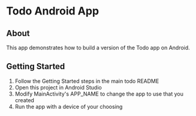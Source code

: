 # Todo Android App

## About
This app demonstrates how to build a version of the Todo app on Android.

## Getting Started

1. Follow the Getting Started steps in the main todo README
2. Open this project in Android Studio
3. Modify MainActivity's APP_NAME to change the app to use that you created
4. Run the app with a device of your choosing
